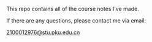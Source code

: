 This repo contains all of the course notes I've made.

If there are any questions, please contact me via email:

2100012976@stu.pku.edu.cn
